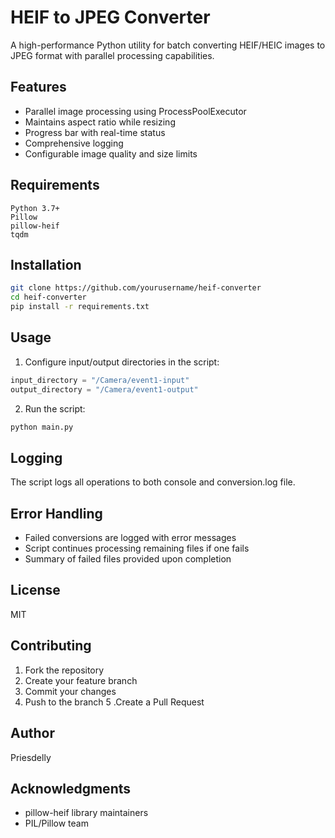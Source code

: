 # HEIF to JPEG Converter
A high-performance Python utility for batch converting HEIF/HEIC images to JPEG format with parallel processing capabilities.

## Features

- Parallel image processing using ProcessPoolExecutor
- Maintains aspect ratio while resizing
- Progress bar with real-time status
- Comprehensive logging
- Configurable image quality and size limits

## Requirements
``` plaintext
Python 3.7+
Pillow
pillow-heif
tqdm
```

## Installation
```bash
git clone https://github.com/yourusername/heif-converter
cd heif-converter
pip install -r requirements.txt
```

## Usage

1. Configure input/output directories in the script:
```python
input_directory = "/Camera/event1-input"
output_directory = "/Camera/event1-output"
```
2. Run the script:
```bash
python main.py
```

## Logging
The script logs all operations to both console and conversion.log file.

## Error Handling
- Failed conversions are logged with error messages
- Script continues processing remaining files if one fails
- Summary of failed files provided upon completion

## License
MIT

## Contributing
1. Fork the repository
2. Create your feature branch
3. Commit your changes
4. Push to the branch
5 .Create a Pull Request

## Author
Priesdelly

## Acknowledgments
- pillow-heif library maintainers
- PIL/Pillow team